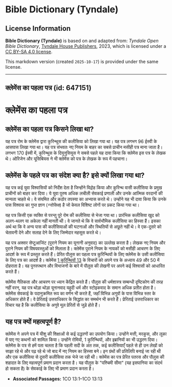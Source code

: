 # Bible Dictionary (Tyndale)

## License Information

**Bible Dictionary (Tyndale)** is based on and adapted from: _Tyndale Open Bible Dictionary_, [Tyndale House Publishers](https://tyndaleopenresources.com/), 2023, which is licensed under a [CC BY-SA 4.0 license](https://creativecommons.org/licenses/by-sa/4.0/legalcode.en).

This markdown version (created `2025-10-17`) is provided under the same license.



--------------------------------

## क्लेमेंस का पहला पत्र (id: 647151)

क्लेमेंस का पहला पत्र
=====================

क्लेमेंस का पहला पत्र किसने लिखा था?
------------------------------------

यह पत्र रोम के क्लेमेंस द्वारा कुरिन्थुस की कलीसिया को लिखा गया था। यह पत्र लगभग 96 ईस्वी के आसपास लिखा गया था। यह पत्र संभवतः नए नियम के बाहर का सबसे प्राचीन मसीही पत्र माना जाता है। लगभग 170 ईस्वी में, कुरिन्थुस के दियुनुसियुस ने सबसे पहले यह दावा किया कि क्लेमेंस इस पत्र के लेखक थे। ओरिजेन और यूसिबियस ने भी क्लेमेंस को पत्र के लेखक के रूप में पहचाना।

क्लेमेंस के पहले पत्र का संदेश क्या है? इसे क्यों लिखा गया था?
--------------------------------------------------------------

यह पत्र कई युवा विश्वासियों को निर्देश देता है जिन्होंने विद्रोह किया और कुरिन्थ वासी कलीसिया के प्रमुख प्राचीनों को बाहर कर दिया। ये युवा पुरुष अधिक लचीली सेवकाई प्रणाली और उनके आत्मिक वरदानों की मान्यता चाहते थे। वे संयमित और कठोर तपस्या का अभ्यास करते थे। उन्होंने यह भी दावा किया कि उनके पास विश्वास का गुप्त ज्ञान (*ग्नोसिस*) है जो केवल विशिष्ट लोगों पर प्रकट किया गया था।

यह पत्र किसी एक व्यक्ति से परन्तु पूरे रोम की कलीसिया से भेजा गया था। प्रारंभिक कलीसिया खुद को अलग\-थलग या अकेला नहीं मानती थी। वे जानते थे कि वे सार्वभौमिक कलीसिया का हिस्सा हैं। इसका अर्थ था कि वे अन्य पास की कलीसियाओं की घटनाओं और स्थितियों से अछूते नहीं थे। वे एक\-दूसरे को चेतावनी देने और सलाह देने के लिए जिम्मेदार महसूस करते थे।

यह पत्र अक्सर सेप्टुआजिंट (पुराने नियम का यूनानी अनुवाद) का उल्लेख करता है। लेखक नए नियम और पुराने नियम की विषयवस्तुओं को मिलाता है। क्लेमेंस पुराने नियम के नायकों को मसीही आचरण के लिए आदर्श के रूप में प्रस्तुत करते हैं। प्रेरित पौलुस का पहला पत्र कुरिन्थियों के लिए क्लेमेंस के उसी कलीसिया के लिए पत्र का आदर्श है। क्लेमेंस [1 कुरिन्थियों 13](https://ref.ly/1Cor13:1-1Cor13:13) के विचारों को अपने पत्र के अध्याय 49 और 50 में दोहराता है। वह पुनरुत्थान और विभाजनों के बारे में पौलुस की लेखनी पर अपने कई विश्वासों को आधारित करते हैं।

क्लेमेंस नैतिकता और आचरण पर ध्यान केंद्रित करते हैं। पौलुस की धर्मशास्त्र सम्बन्धी दृष्टिकोण की तरह नहीं वरन्, यह पत्र थोड़ा थोड़ा यूनानवाद यहूदी धर्म और स्टोइकवाद के समान अधिक प्रतीत होता है। क्लेमेंस सेवकाई के पदानुक्रमित रूप का वर्णन भी करते हैं, जहाँ विभिन्न अगुवों के पास विभिन्न स्तर के अधिकार होते हैं। वे प्रेरिताई उत्तराधिकार के सिद्धांत का समर्थन भी करते हैं। प्रेरिताई उत्तराधिकार का विचार यह है कि कलीसिया के अगुवे मूल प्रेरितों से जुड़े होते हैं।

यह पत्र क्यों महत्वपूर्ण है?
----------------------------

क्लेमेंस ने अपने पत्र में यीशु की शिक्षाओं से कई उद्धरणों का उपयोग किया। उन्होंने मत्ती, मरकुस, और लूका में पाए गए कथनों को शामिल किया। उन्होंने रोमियों, 1 कुरिन्थियों, और इब्रानियों का भी उद्धरण दिया। क्लेमेंस के पत्र से हमें पता चलता है कि पहली सदी के अंत तक, कई कलीसियाएँ पहले से ही उन लेखों को साझा रहे थे और पढ़ रहे थे जो बाद में नए नियम का हिस्सा बने। इन ग्रंथों की प्रतिलिपि बनाई जा रही थी और एक कलीसिया से दूसरी कलीसिया तक भेजे जा रही थी। क्लेमेंस का पत्र प्रेरित पतरस और पौलुस की शहादत के लिए महत्वपूर्ण प्रमाण प्रदान करता है। यह पौलुस के "पश्चिमी सीमा" (यह इसपानिया का संदर्भ हो सकता है) के सेवकाई के लिए भी प्रमाण प्रदान करता है।

* **Associated Passages:** 1CO 13:1–1CO 13:13

